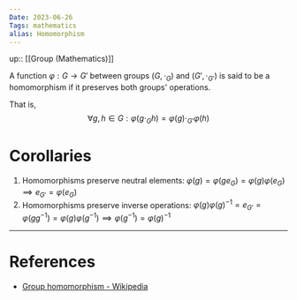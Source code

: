 ```yaml
---
Date: 2023-06-26
Tags: mathematics
alias: Homomorphism
---
```

up:: [[Group (Mathematics)]]

A function $\varphi: G \to G'$ between groups $(G, \cdot_G)$ and $(G', \cdot_{G'})$ is said to be a homomorphism if it preserves both groups' operations. 

That is,
$$\forall g, h \in G: \varphi(g \cdot_G h) = \varphi(g) \cdot_{G'} \varphi(h)$$

# Corollaries
1. Homomorphisms preserve neutral elements: $\varphi(g) = \varphi(g e_G) = \varphi(g) \varphi(e_G) \implies e_{G'} = \varphi(e_G)$
2. Homomorphisms preserve inverse operations: $\varphi(g) \varphi(g)^{-1} = e_{G'} = \varphi(g g^{-1}) = \varphi(g) \varphi(g^{-1}) \implies \varphi(g^{-1}) = \varphi(g)^{-1}$ 

---
# References
- [Group homomorphism - Wikipedia](https://en.wikipedia.org/wiki/Group_homomorphism)